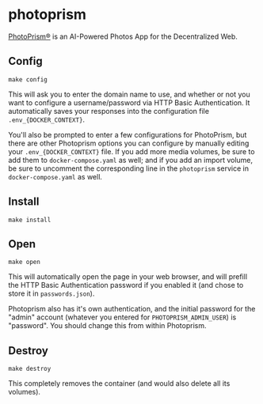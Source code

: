 # photoprism

[PhotoPrism®](https://hub.docker.com/r/photoprism/photoprism) is an
AI-Powered Photos App for the Decentralized Web.

## Config

```
make config
```

This will ask you to enter the domain name to use, and whether or not
you want to configure a username/password via HTTP Basic
Authentication. It automatically saves your responses into the
configuration file `.env_{DOCKER_CONTEXT}`.

You'll also be prompted to enter a few configurations for PhotoPrism,
but there are other Photoprism options you can configure by manually
editing your `.env_{DOCKER_CONTEXT}` file. If you add more media volumes,
be sure to add them to `docker-compose.yaml` as well; and if you add an
import volume, be sure to uncomment the corresponding line in the 
`photoprism` service in `docker-compose.yaml` as well.

## Install

```
make install
```

## Open

```
make open
```

This will automatically open the page in your web browser, and will
prefill the HTTP Basic Authentication password if you enabled it (and chose
to store it in `passwords.json`).

Photoprism also has it's own authentication, and the initial password for
the "admin" account (whatever you entered for `PHOTOPRISM_ADMIN_USER`)
is "password". You should change this from within Photoprism.

## Destroy

```
make destroy
```

This completely removes the container (and would also delete all its
volumes).

